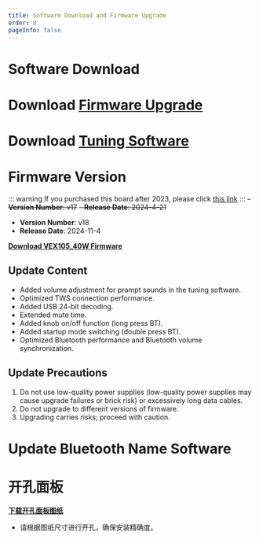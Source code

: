 ```yaml
---
title: Software Download and Firmware Upgrade
order: 8
pageInfo: false
---
```


# Software Download
# Download [Firmware Upgrade](https://likeyou156156.online:9000/lky/tools/MV_Assisant_Tools_2021_V3.0.9T(2023.05.29).exe)
# Download [Tuning Software](https://likeyou156156.online:9000/lky/tools/ACPWorkbench_24bit.exe)

# Firmware Version
::: warning
If you purchased this board after 2023, please click [this link](/firmware/)
:::
~~- **Version Number**: v17~~ 
~~- **Release Date**: 2024-4-21~~
 - **Version Number**: v18
- **Release Date**: 2024-11-4

**[Download VEX105_40W Firmware](https://likeyou156156.online:9000/lky/VEX/VEX105_40W/bin/VEX105_40W-2024-11-8.mva)**

## Update Content 
- Added volume adjustment for prompt sounds in the tuning software.
- Optimized TWS connection performance.
- Added USB 24-bit decoding.
- Extended mute time.
- Added knob on/off function (long press BT).
- Added startup mode switching (double press BT).
- Optimized Bluetooth performance and Bluetooth volume synchronization.

## Update Precautions
1. Do not use low-quality power supplies (low-quality power supplies may cause upgrade failures or brick risk) or excessively long data cables.
2. Do not upgrade to different versions of firmware.
3. Upgrading carries risks; proceed with caution.

# Update Bluetooth Name Software
# 开孔面板
**[下载开孔面板图纸](/image/按键面板孔距.bak)**
- 请根据图纸尺寸进行开孔，确保安装精确度。